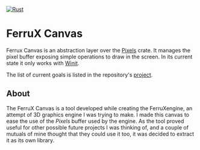 [![Rust](https://github.com/kriogenia/ferrux_canvas/actions/workflows/rust.yml/badge.svg?branch=main)](https://github.com/kriogenia/ferrux_canvas/actions/workflows/rust.yml)

# FerruX Canvas

Ferrux Canvas is an abstraction layer over the [Pixels](https://crates.io/crates/pixels) crate. It manages the pixel
buffer exposing simple operations to draw in the screen. In its current state it only works with 
[Winit](https://crates.io/crates/winit).

The list of current goals is listed in the repository's [project](https://github.com/kriogenia/ferrux_canvas/projects/1).

## About

The FerruX Canvas is a tool developed while creating the FerruXengine, an attempt of 3D graphics engine I was trying to
make. I made this canvas to ease the use of the *Pixels* buffer used by the engine. As the tool proved useful for 
other possible future projects I was thinking of, and a couple of mutuals of mine thought that they could use it too, 
it was decided to extract it as its own library.